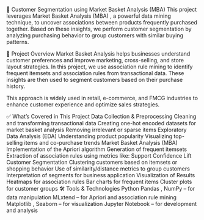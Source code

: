 🛒 Customer Segmentation using Market Basket Analysis (MBA)
This project leverages Market Basket Analysis (MBA) , a powerful data mining technique, to uncover associations between products frequently purchased together. Based on these insights, we perform customer segmentation by analyzing purchasing behavior to group customers with similar buying patterns.

📌 Project Overview
Market Basket Analysis helps businesses understand customer preferences and improve marketing, cross-selling, and store layout strategies. In this project, we use association rule mining to identify frequent itemsets and association rules from transactional data. These insights are then used to segment customers based on their purchase history.

This approach is widely used in retail, e-commerce, and FMCG industries to enhance customer experience and optimize sales strategies.

✅ What’s Covered in This Project
Data Collection & Preprocessing
Cleaning and transforming transactional data
Creating one-hot encoded datasets for market basket analysis
Removing irrelevant or sparse items
Exploratory Data Analysis (EDA)
Understanding product popularity
Visualizing top-selling items and co-purchase trends
Market Basket Analysis (MBA)
Implementation of the Apriori algorithm
Generation of frequent itemsets
Extraction of association rules using metrics like:
Support
Confidence
Lift
Customer Segmentation
Clustering customers based on itemsets or shopping behavior
Use of similarity/distance metrics to group customers
Interpretation of segments for business application
Visualization of Results
Heatmaps for association rules
Bar charts for frequent items
Cluster plots for customer groups
🛠️ Tools & Technologies
Python
Pandas , NumPy – for data manipulation
MLxtend – for Apriori and association rule mining
Matplotlib , Seaborn – for visualization
Jupyter Notebook – for development and analysis
